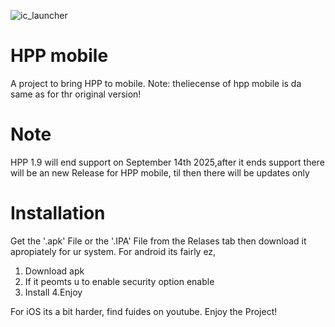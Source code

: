 ![ic_launcher](https://github.com/user-attachments/assets/a33657ef-f165-4d0b-ad79-828028f7eb62)

# HPP mobile 
A project to bring HPP to mobile. 
Note: theliecense of hpp mobile is da same as for thr original version! 

# Note
HPP 1.9 will end support on September 14th 2025,after it ends support there will be an new Release for HPP mobile, til then there will be updates only
# Installation
Get the '.apk' File or the '.IPA' File from the Relases tab then download it apropiately for ur system. For android its fairly ez,

1. Download apk
2. If it peomts u to enable security option enable
3. Install
4.Enjoy

For iOS its a bit harder, find fuides on youtube. Enjoy the Project! 
